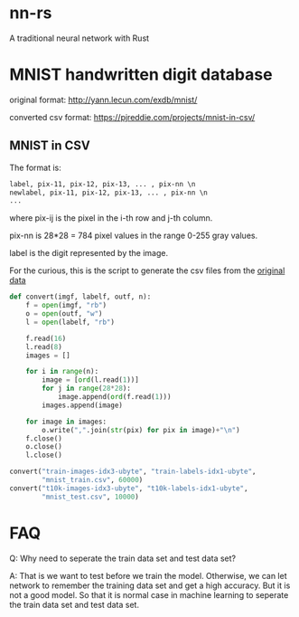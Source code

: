 # nn-rs
A traditional neural network with Rust

# MNIST handwritten digit database

original format:
http://yann.lecun.com/exdb/mnist/

converted csv format:
https://pjreddie.com/projects/mnist-in-csv/

## MNIST in CSV

The format is:

```txt
label, pix-11, pix-12, pix-13, ... , pix-nn \n
newlabel, pix-11, pix-12, pix-13, ... , pix-nn \n
...
```

where pix-ij is the pixel in the i-th row and j-th column.

pix-nn is 28*28 = 784 pixel values in the range 0-255 gray values.

label is the digit represented by the image.

For the curious, this is the script to generate the csv files from the [original data](http://yann.lecun.com/exdb/mnist/)

```python
def convert(imgf, labelf, outf, n):
    f = open(imgf, "rb")
    o = open(outf, "w")
    l = open(labelf, "rb")

    f.read(16)
    l.read(8)
    images = []

    for i in range(n):
        image = [ord(l.read(1))]
        for j in range(28*28):
            image.append(ord(f.read(1)))
        images.append(image)

    for image in images:
        o.write(",".join(str(pix) for pix in image)+"\n")
    f.close()
    o.close()
    l.close()

convert("train-images-idx3-ubyte", "train-labels-idx1-ubyte",
        "mnist_train.csv", 60000)
convert("t10k-images-idx3-ubyte", "t10k-labels-idx1-ubyte",
        "mnist_test.csv", 10000)
```

# FAQ

Q: Why need to seperate the train data set and test data set?

A: That is we want  to test before we train the model. Otherwise, we can let network to remember the training data set and get a high accuracy. But it is not a good model. So that it is normal case in machine learning to seperate the train data set and test data set.

